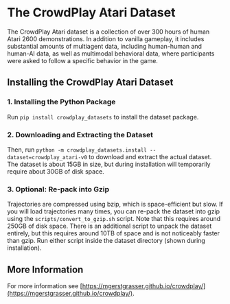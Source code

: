# The CrowdPlay Atari Dataset

The CrowdPlay Atari dataset is a collection of over 300 hours of human Atari 2600 demonstrations. In addition to vanilla gameplay, it includes substantial amounts of multiagent data, including human-human and human-AI data, as well as multimodal behavioral data, where participants were asked to follow a specific behavior in the game.

## Installing the CrowdPlay Atari Dataset

### 1. Installing the Python Package

Run ```pip install crowdplay_datasets``` to install the dataset package.

### 2. Downloading and Extracting the Dataset

Then, run `python -m crowdplay_datasets.install --dataset=crowdplay_atari-v0` to download and extract the actual dataset. The dataset is about 15GB in size, but during installation will temporarily require about 30GB of disk space.

### 3. Optional: Re-pack into Gzip

Trajectories are compressed using bzip, which is space-efficient but slow. If you will load trajectories many times, you can re-pack the dataset into gzip using the `scripts/convert_to_gzip.sh` script. Note that this requires around 250GB of disk space. There is an additional script to unpack the dataset entirely, but this requires around 10TB of space and is not noticeably faster than gzip. Run either script inside the dataset directory (shown during installation).

## More Information

For more information see [https://mgerstgrasser.github.io/crowdplay/](https://mgerstgrasser.github.io/crowdplay/).
